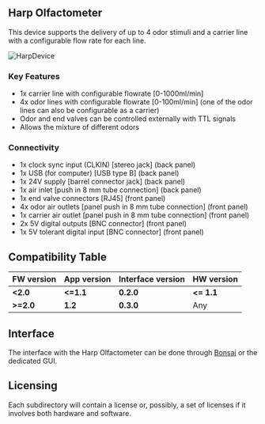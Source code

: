 ## Harp Olfactometer

This device supports the delivery of up to 4 odor stimuli and a carrier line with a configurable flow rate for each line.

![HarpDevice](./Assets/pcb.png)

### Key Features ###

* 1x carrier line with configurable flowrate [0-1000ml/min]
* 4x odor lines with configurable flowrate [0-100ml/min] (one of the odor lines can also be configurable as a carrier)
* Odor and end valves can be controlled externally with TTL signals
* Allows the mixture of different odors

### Connectivity ###

* 1x clock sync input (CLKIN) [stereo jack] (back panel)
* 1x USB (for computer) [USB type B] (back panel)
* 1x 24V supply [barrel connector jack] (back panel)
* 1x air inlet [push in 8 mm tube connection] (back panel)
* 1x end valve connectors [RJ45] (front panel)
* 4x odor air outlets [panel push in 8 mm tube connection] (front panel)
* 1x carrier air outlet [panel push in 8 mm tube connection] (front panel)
* 2x 5V digital outputs [BNC connector] (front panel)
* 1x 5V tolerant digital input [BNC connector] (front panel)


## Compatibility Table

| FW version  | App version   |  Interface version |  HW version   |         	                                     
|-------------|---------------|--------------------|---------------|                                               
| **<2.0**    | **<=1.1** 	  | **0.2.0**          |  **<= 1.1**   |                 	
| **>=2.0**   | **1.2**       | **0.3.0**          |    Any        |


## Interface ##

The interface with the Harp Olfactometer can be done through [Bonsai](https://bonsai-rx.org/) or the dedicated GUI.


## Licensing ##

Each subdirectory will contain a license or, possibly, a set of licenses if it involves both hardware and software.
